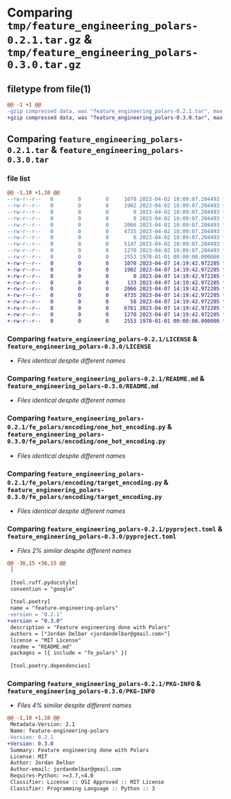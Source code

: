 # Comparing `tmp/feature_engineering_polars-0.2.1.tar.gz` & `tmp/feature_engineering_polars-0.3.0.tar.gz`

## filetype from file(1)

```diff
@@ -1 +1 @@
-gzip compressed data, was "feature_engineering_polars-0.2.1.tar", max compression
+gzip compressed data, was "feature_engineering_polars-0.3.0.tar", max compression
```

## Comparing `feature_engineering_polars-0.2.1.tar` & `feature_engineering_polars-0.3.0.tar`

### file list

```diff
@@ -1,10 +1,10 @@
--rw-r--r--   0        0        0     1070 2023-04-02 18:09:07.204493 feature_engineering_polars-0.2.1/LICENSE
--rw-r--r--   0        0        0     1902 2023-04-02 18:09:07.204493 feature_engineering_polars-0.2.1/README.md
--rw-r--r--   0        0        0        0 2023-04-02 18:09:07.204493 feature_engineering_polars-0.2.1/fe_polars/__init__.py
--rw-r--r--   0        0        0        0 2023-04-02 18:09:07.204493 feature_engineering_polars-0.2.1/fe_polars/encoding/__init__.py
--rw-r--r--   0        0        0     2066 2023-04-02 18:09:07.204493 feature_engineering_polars-0.2.1/fe_polars/encoding/one_hot_encoding.py
--rw-r--r--   0        0        0     4735 2023-04-02 18:09:07.204493 feature_engineering_polars-0.2.1/fe_polars/encoding/target_encoding.py
--rw-r--r--   0        0        0        0 2023-04-02 18:09:07.204493 feature_engineering_polars-0.2.1/fe_polars/imputing/__init__.py
--rw-r--r--   0        0        0     5147 2023-04-02 18:09:07.204493 feature_engineering_polars-0.2.1/fe_polars/imputing/base_imputing.py
--rw-r--r--   0        0        0     1270 2023-04-02 18:09:07.204493 feature_engineering_polars-0.2.1/pyproject.toml
--rw-r--r--   0        0        0     2553 1970-01-01 00:00:00.000000 feature_engineering_polars-0.2.1/PKG-INFO
+-rw-r--r--   0        0        0     1070 2023-04-07 14:19:42.972205 feature_engineering_polars-0.3.0/LICENSE
+-rw-r--r--   0        0        0     1902 2023-04-07 14:19:42.972205 feature_engineering_polars-0.3.0/README.md
+-rw-r--r--   0        0        0        0 2023-04-07 14:19:42.972205 feature_engineering_polars-0.3.0/fe_polars/__init__.py
+-rw-r--r--   0        0        0      133 2023-04-07 14:19:42.972205 feature_engineering_polars-0.3.0/fe_polars/encoding/__init__.py
+-rw-r--r--   0        0        0     2066 2023-04-07 14:19:42.972205 feature_engineering_polars-0.3.0/fe_polars/encoding/one_hot_encoding.py
+-rw-r--r--   0        0        0     4735 2023-04-07 14:19:42.972205 feature_engineering_polars-0.3.0/fe_polars/encoding/target_encoding.py
+-rw-r--r--   0        0        0       58 2023-04-07 14:19:42.972205 feature_engineering_polars-0.3.0/fe_polars/imputing/__init__.py
+-rw-r--r--   0        0        0     6761 2023-04-07 14:19:42.972205 feature_engineering_polars-0.3.0/fe_polars/imputing/base_imputing.py
+-rw-r--r--   0        0        0     1270 2023-04-07 14:19:42.972205 feature_engineering_polars-0.3.0/pyproject.toml
+-rw-r--r--   0        0        0     2553 1970-01-01 00:00:00.000000 feature_engineering_polars-0.3.0/PKG-INFO
```

### Comparing `feature_engineering_polars-0.2.1/LICENSE` & `feature_engineering_polars-0.3.0/LICENSE`

 * *Files identical despite different names*

### Comparing `feature_engineering_polars-0.2.1/README.md` & `feature_engineering_polars-0.3.0/README.md`

 * *Files identical despite different names*

### Comparing `feature_engineering_polars-0.2.1/fe_polars/encoding/one_hot_encoding.py` & `feature_engineering_polars-0.3.0/fe_polars/encoding/one_hot_encoding.py`

 * *Files identical despite different names*

### Comparing `feature_engineering_polars-0.2.1/fe_polars/encoding/target_encoding.py` & `feature_engineering_polars-0.3.0/fe_polars/encoding/target_encoding.py`

 * *Files identical despite different names*

### Comparing `feature_engineering_polars-0.2.1/pyproject.toml` & `feature_engineering_polars-0.3.0/pyproject.toml`

 * *Files 2% similar despite different names*

```diff
@@ -36,15 +36,15 @@
 ]
 
 [tool.ruff.pydocstyle]
 convention = "google"
 
 [tool.poetry]
 name = "feature-engineering-polars"
-version = "0.2.1"
+version = "0.3.0"
 description = "Feature engineering done with Polars"
 authors = ["Jordan Delbar <jordandelbar@gmail.com>"]
 license = "MIT License"
 readme = "README.md"
 packages = [{ include = "fe_polars" }]
 
 [tool.poetry.dependencies]
```

### Comparing `feature_engineering_polars-0.2.1/PKG-INFO` & `feature_engineering_polars-0.3.0/PKG-INFO`

 * *Files 4% similar despite different names*

```diff
@@ -1,10 +1,10 @@
 Metadata-Version: 2.1
 Name: feature-engineering-polars
-Version: 0.2.1
+Version: 0.3.0
 Summary: Feature engineering done with Polars
 License: MIT
 Author: Jordan Delbar
 Author-email: jordandelbar@gmail.com
 Requires-Python: >=3.7,<4.0
 Classifier: License :: OSI Approved :: MIT License
 Classifier: Programming Language :: Python :: 3
```

